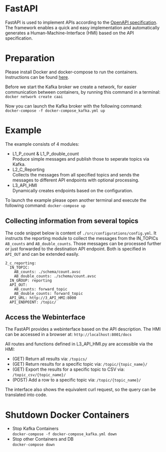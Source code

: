 # FastAPI
FastAPI is used to implement APIs according to the [OpenAPI specification](http://spec.openapis.org/oas/v3.0.3).
The framework enables a quick and easy implementation and automatically generates a Human-Machine-Interface (HMI) based on the API specification.

# Preparation
Please install Docker and docker-compose to run the containers.
Instructions can be found [here](https://github.com/janstrohschein/KOARCH/tree/master/Big_Data_Platform/Docker).

Before we start the Kafka broker we create a network, for easier communication between containers, by running this command in a terminal:
`docker network create caai`

Now you can launch the Kafka broker with the following command:\
`docker-compose -f docker-compose_kafka.yml up`

# Example
The example consists of 4 modules:
- L1_P_count & L1_P_double_count\
  Produce simple messages and publish those to seperate topics via Kafka.
- L2_C_Reporting\
  Collects the messages from all specified topics and sends the messages to different API endpoints with optional processing.
- L3_API_HMI\
  Dynamically creates endpoints based on the configuration.  

To launch the example please open another terminal and execute the following command:
`docker-compose up`

## Collecting information from several topics

The code snippet below is content of `./src/configurations/config.yml`.
It instructs the reporting module to collect the messages from the IN_TOPICs `AB_counts` and `AB_double_counts`. 
Those messages can be processed further or just forwarded to the destination API endpoint. Both is specified in `API_OUT` and can be extended easily.
```
2_c_reporting:
  IN_TOPIC:
    AB_counts: ./schema/count.avsc
    AB_double_counts: ./schema/count.avsc
  IN_GROUP: reporting
  API_OUT:
    AB_counts: forward_topic 
    AB_double_counts: forward_topic
  API_URL: http://3_API_HMI:8000
  API_ENDPOINT: /topic/
```
## Access the Webinterface
The FastAPI provides a webinterface based on the API description.
The HMI can be accessed in a browser at:
`http://localhost:8001/docs`

All routes and functions defined in L3_API_HMI.py are accessible via the HMI:
- (GET) Return all results via: `/topics/`
- (GET) Return results for a specific topic via: `/topic/{topic_name}/`
- (GET) Export the results for a specific topic to CSV via: `/topic_csv/{topic_name}/`
- (POST) Add a row to a specific topic via: `/topic/{topic_name}/`

The interface also shows the equivalent curl request, so the query can be translated into code.


# Shutdown Docker Containers
- Stop Kafka Containers\
    `docker-compose -f docker-compose_kafka.yml down`
- Stop other Containers and DB\
    `docker-compose down`
